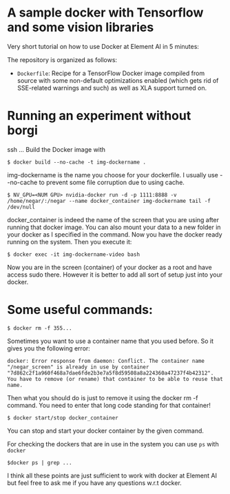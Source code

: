 # A sample docker with Tensorflow and some vision libraries

Very short tutorial on how to use Docker at Element AI in 5 minutes:

The repository is organized as follows:
 
* `Dockerfile`: Recipe for a TensorFlow Docker image compiled from source with
  some non-default optimizations enabled (which gets rid of SSE-related warnings
  and such) as well as XLA support turned on.

# Running an experiment without borgi
ssh ...
Build the Docker image with

```docker build
$ docker build --no-cache -t img-dockername .
```
img-dockername is the name you choose for your dockerfile. I usually use --no-cache to prevent some file corruption due to using cache.

```
$ NV_GPU=<NUM GPU> nvidia-docker run -d -p 1111:8888 -v /home/negar/:/negar --name docker_container img-dockername tail -f /dev/null
```
docker_container is indeed the name of the screen that you are using after running that docker image. You can also mount your data to a new folder in your docker as I specified in the command.
Now you have the docker ready running on the system. Then you execute it: 
```
$ docker exec -it img-dockername-video bash
```
Now you are in the screen (container) of your docker as a root and have access sudo there. However it is better to add all sort of setup just into your docker.

# Some useful commands:
```
$ docker rm -f 355...
```
Sometimes you want to use a container name that you used before. So it gives you the following error:
```
docker: Error response from daemon: Conflict. The container name "/negar_screen" is already in use by container "7d862c2f1a960f468a7dae6fde2b3e7a5f8d59508a8a224360a47237f4b42312". You have to remove (or rename) that container to be able to reuse that name.
```
Then what you should do is just to remove it using the docker rm -f command. You need to enter that long code standing for that container!
```
$ docker start/stop docker_container
```
You can stop and start your docker container by the given command.

For checking the dockers that are in use in the system you can use `ps` with `docker`
```
$docker ps | grep ...
```

I think all these points are just sufficient to work with docker at Element AI but feel free to ask me if you have any questions w.r.t docker.

